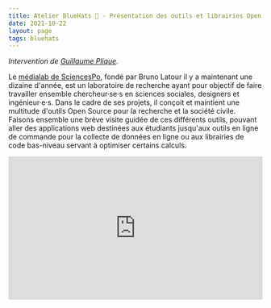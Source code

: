 ```yaml
---
title: Atelier BlueHats 🧢 - Présentation des outils et librairies Open Source développés par le médialab de Sciences Po
date: 2021-10-22
layout: page
tags: bluehats
---
```


*Intervention de [Guillaume Plique](https://medialab.sciencespo.fr/equipe/guillaume-plique/).*

Le [médialab de SciencesPo](https://medialab.sciencespo.fr), fondé par Bruno Latour il y a maintenant une dizaine d'année, est un laboratoire de recherche ayant pour objectif de faire travailler ensemble chercheur·se·s en sciences sociales, designers et ingénieur·e·s. Dans le cadre de ses projets, il conçoit et maintient une multitude d'outils Open Source pour la recherche et la société civile. Faisons ensemble une brève visite guidée de ces différents outils, pouvant aller des applications web destinées aux étudiants jusqu'aux outils en ligne de commande pour la collecte de données en ligne ou aux librairies de code bas-niveau servant à optimiser certains calculs.

<div style="position:relative;padding-bottom:56.25%;height:0;overflow:hidden;"> <iframe style="width:100%;height:100%;position:absolute;left:0px;top:0px;overflow:hidden" frameborder="0" type="text/html" src="https://www.dailymotion.com/embed/video/x8511pn" width="100%" height="100%" allowfullscreen > </iframe> </div>
